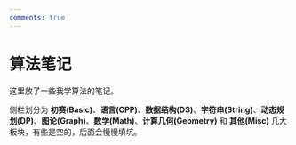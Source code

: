 ```yaml
---
comments: true
---
```


# 算法笔记

这里放了一些我学算法的笔记。

侧栏划分为 **初赛(Basic)**、**语言(CPP)**、**数据结构(DS)**、**字符串(String)**、**动态规划(DP)**、**图论(Graph)**、**数学(Math)**、**计算几何(Geometry)** 和 **其他(Misc)** 几大板块，有些是空的，后面会慢慢填坑。